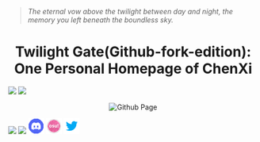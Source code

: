 > *The eternal vow above the twilight between day and night, the memory you left beneath the boundless sky.*
# <div align="center">Twilight Gate(Github-fork-edition): One Personal Homepage of ChenXi</div>
![](https://img.shields.io/badge/dynamic/json?url=https%3A%2F%2Fapi.spencerwoo.com%2Fsubstats%2F%3Fsource%3Dbilibili%26queryKey%3D673806747&query=%24.data.totalSubs&label=Bilibili%20totalsubs&color=00b3ee)
![](https://img.shields.io/github/stars/ChenXi094/TwilightGate-Homepage_of_ChenXi094-Githubfork.svg)  


<div align="center">
  <img src="https://github.com/favicon.ico" alt="Github Page" longdesc="https://github.com/ChenXi094/TwilightGate-Homepage_of_ChenXi094-Githubfork"/>
</div>

[![](https://github.com/favicon.ico)](https://github.com/ChenXi094/TwilightGate-Homepage_of_ChenXi094-Githubfork/)
[![](https://www.bilibili.com/favicon.ico)](https://space.bilibili.com/673806747/)
[![](https://github.com/ChenXi094/TwilightGate-Homepage_of_ChenXi094-Githubfork/blob/448d633477866d328f99bd75b21005fef9d0b5aa/lib/discord_32x32.png)](https://discord.gg/AeMtg8XU)
[![](https://github.com/ChenXi094/TwilightGate-Homepage_of_ChenXi094-Githubfork/blob/448d633477866d328f99bd75b21005fef9d0b5aa/lib/osu_32x32.png)](https://osu.ppy.sh/users/23890527)
[![](https://github.com/ChenXi094/TwilightGate-Homepage_of_ChenXi094-Githubfork/blob/448d633477866d328f99bd75b21005fef9d0b5aa/lib/twitter_32x32.png)](https://x.com/ChenXi094)
